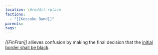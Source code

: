 ```yaml
---
location: \#reddit-rplace
factions:
  - "[[Kessoku Band]]"
parents: 
tags: 
---
```

*[[FinFran]]* allieves confusion by making the final decision that the [initial border shall be black](https://discord.com/channels/1093664259273130084/1131230952119615600/1131575126048124989).
